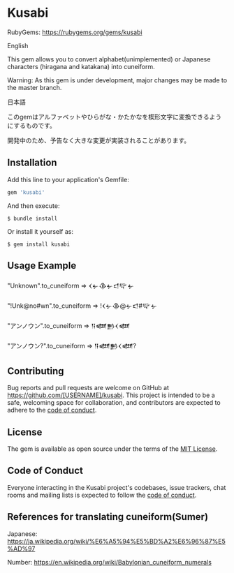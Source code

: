# Kusabi

RubyGems: https://rubygems.org/gems/kusabi

English 

This gem allows you to convert alphabet(unimplemented) or Japanese characters (hiragana and katakana) into cuneiform.

Warning: As this gem is under development, major changes may be made to the master branch.

日本語

このgemはアルファベットやひらがな・かたかなを楔形文字に変換できるようにするものです。

開発中のため、予告なく大きな変更が実装されることがあります。


## Installation

Add this line to your application's Gemfile:

```ruby
gem 'kusabi'
```

And then execute:

    $ bundle install

Or install it yourself as:

    $ gem install kusabi

## Usage Example

"Unknown".to_cuneiform => 𒌋𒉡𒆠𒉡𒃰𒉾𒉡

"!Unk@no#wn".to_cuneiform => !𒌋𒉡𒆠@𒉡𒃰#𒉾𒉡

"アンノウン".to_cuneiform => 𒀀𒅘𒁖𒌋𒅘

"アンノウン?".to_cuneiform => 𒀀𒅘𒁖𒌋𒅘?

## Contributing

Bug reports and pull requests are welcome on GitHub at https://github.com/[USERNAME]/kusabi. This project is intended to be a safe, welcoming space for collaboration, and contributors are expected to adhere to the [code of conduct](https://github.com/[USERNAME]/kusabi/blob/master/CODE_OF_CONDUCT.md).

## License

The gem is available as open source under the terms of the [MIT License](https://opensource.org/licenses/MIT).

## Code of Conduct

Everyone interacting in the Kusabi project's codebases, issue trackers, chat rooms and mailing lists is expected to follow the [code of conduct](https://github.com/[USERNAME]/kusabi/blob/master/CODE_OF_CONDUCT.md).

## References for translating cuneiform(Sumer)
Japanese: https://ja.wikipedia.org/wiki/%E6%A5%94%E5%BD%A2%E6%96%87%E5%AD%97

Number: https://en.wikipedia.org/wiki/Babylonian_cuneiform_numerals
